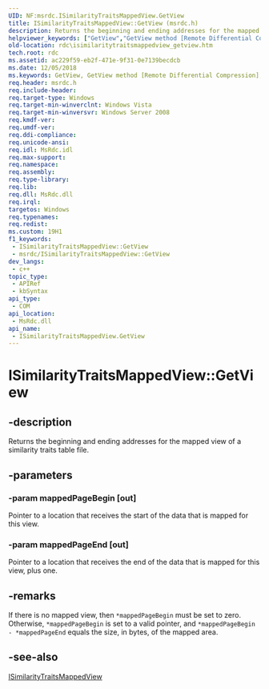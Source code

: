 ```yaml
---
UID: NF:msrdc.ISimilarityTraitsMappedView.GetView
title: ISimilarityTraitsMappedView::GetView (msrdc.h)
description: Returns the beginning and ending addresses for the mapped view of a similarity traits table file.
helpviewer_keywords: ["GetView","GetView method [Remote Differential Compression]","GetView method [Remote Differential Compression]","ISimilarityTraitsMappedView interface","ISimilarityTraitsMappedView interface [Remote Differential Compression]","GetView method","ISimilarityTraitsMappedView.GetView","ISimilarityTraitsMappedView::GetView","fs.isimilaritytraitsmappedview_getview","msrdc/ISimilarityTraitsMappedView::GetView","rdc.isimilaritytraitsmappedview_getview"]
old-location: rdc\isimilaritytraitsmappedview_getview.htm
tech.root: rdc
ms.assetid: ac229f59-eb2f-471e-9f31-0e7139becdcb
ms.date: 12/05/2018
ms.keywords: GetView, GetView method [Remote Differential Compression], GetView method [Remote Differential Compression],ISimilarityTraitsMappedView interface, ISimilarityTraitsMappedView interface [Remote Differential Compression],GetView method, ISimilarityTraitsMappedView.GetView, ISimilarityTraitsMappedView::GetView, fs.isimilaritytraitsmappedview_getview, msrdc/ISimilarityTraitsMappedView::GetView, rdc.isimilaritytraitsmappedview_getview
req.header: msrdc.h
req.include-header: 
req.target-type: Windows
req.target-min-winverclnt: Windows Vista
req.target-min-winversvr: Windows Server 2008
req.kmdf-ver: 
req.umdf-ver: 
req.ddi-compliance: 
req.unicode-ansi: 
req.idl: MsRdc.idl
req.max-support: 
req.namespace: 
req.assembly: 
req.type-library: 
req.lib: 
req.dll: MsRdc.dll
req.irql: 
targetos: Windows
req.typenames: 
req.redist: 
ms.custom: 19H1
f1_keywords:
 - ISimilarityTraitsMappedView::GetView
 - msrdc/ISimilarityTraitsMappedView::GetView
dev_langs:
 - c++
topic_type:
 - APIRef
 - kbSyntax
api_type:
 - COM
api_location:
 - MsRdc.dll
api_name:
 - ISimilarityTraitsMappedView.GetView
---
```


# ISimilarityTraitsMappedView::GetView


## -description

Returns the beginning and ending addresses for the mapped view of a similarity traits table file.

## -parameters

### -param mappedPageBegin [out]

Pointer to a location that receives the start of the data that is mapped for this view.

### -param mappedPageEnd [out]

Pointer to a location that receives the end of the data that is mapped for this view, plus one.

## -remarks

If there is no mapped view, then <code>*mappedPageBegin</code> must be set to zero. Otherwise, <code>*mappedPageBegin</code> is set to a valid pointer, and <code>*mappedPageBegin - *mappedPageEnd</code> equals the size, in bytes, of the mapped area.

## -see-also

<a href="/previous-versions/windows/desktop/api/msrdc/nn-msrdc-isimilaritytraitsmappedview">ISimilarityTraitsMappedView</a>